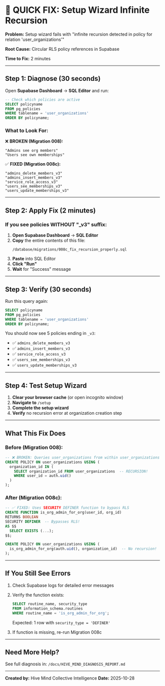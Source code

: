 # 🚨 QUICK FIX: Setup Wizard Infinite Recursion

**Problem:** Setup wizard fails with "infinite recursion detected in policy for relation 'user_organizations'"

**Root Cause:** Circular RLS policy references in Supabase

**Time to Fix:** 2 minutes

---

## Step 1: Diagnose (30 seconds)

Open **Supabase Dashboard** → **SQL Editor** and run:

```sql
-- Check which policies are active
SELECT policyname
FROM pg_policies
WHERE tablename = 'user_organizations'
ORDER BY policyname;
```

### What to Look For:

❌ **BROKEN (Migration 008):**
```
"Admins see org members"
"Users see own memberships"
```

✅ **FIXED (Migration 008c):**
```
"admins_delete_members_v3"
"admins_insert_members_v3"
"service_role_access_v3"
"users_see_memberships_v3"
"users_update_memberships_v3"
```

---

## Step 2: Apply Fix (2 minutes)

### If you see policies WITHOUT "_v3" suffix:

1. **Open Supabase Dashboard** → **SQL Editor**
2. **Copy** the entire contents of this file:
   ```
   /database/migrations/008c_fix_recursion_properly.sql
   ```
3. **Paste** into SQL Editor
4. **Click "Run"**
5. **Wait** for "Success" message

---

## Step 3: Verify (30 seconds)

Run this query again:

```sql
SELECT policyname
FROM pg_policies
WHERE tablename = 'user_organizations'
ORDER BY policyname;
```

You should now see 5 policies ending in `_v3`:
- ✅ `admins_delete_members_v3`
- ✅ `admins_insert_members_v3`
- ✅ `service_role_access_v3`
- ✅ `users_see_memberships_v3`
- ✅ `users_update_memberships_v3`

---

## Step 4: Test Setup Wizard

1. **Clear your browser cache** (or open incognito window)
2. **Navigate to** `/setup`
3. **Complete the setup wizard**
4. **Verify** no recursion error at organization creation step

---

## What This Fix Does

### Before (Migration 008):
```sql
-- ❌ BROKEN: Queries user_organizations from within user_organizations policy
CREATE POLICY ON user_organizations USING (
  organization_id IN (
    SELECT organization_id FROM user_organizations  -- RECURSION!
    WHERE user_id = auth.uid()
  )
);
```

### After (Migration 008c):
```sql
-- ✅ FIXED: Uses SECURITY DEFINER function to bypass RLS
CREATE FUNCTION is_org_admin_for_org(user_id, org_id)
RETURNS BOOLEAN
SECURITY DEFINER  -- Bypasses RLS!
AS $$
  SELECT EXISTS (...);
$$;

CREATE POLICY ON user_organizations USING (
  is_org_admin_for_org(auth.uid(), organization_id)  -- No recursion!
);
```

---

## If You Still See Errors

1. Check Supabase logs for detailed error messages
2. Verify the function exists:
   ```sql
   SELECT routine_name, security_type
   FROM information_schema.routines
   WHERE routine_name = 'is_org_admin_for_org';
   ```
   Expected: 1 row with `security_type = 'DEFINER'`

3. If function is missing, re-run Migration 008c

---

## Need More Help?

See full diagnosis in: `/docs/HIVE_MIND_DIAGNOSIS_REPORT.md`

---

**Created by:** Hive Mind Collective Intelligence
**Date:** 2025-10-28
